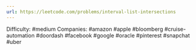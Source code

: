 ```yaml
---
url: https://leetcode.com/problems/interval-list-intersections
---
```


Difficulty: #medium
Companies: #amazon #apple #bloomberg #cruise-automation #doordash #facebook #google #oracle #pinterest #snapchat #uber